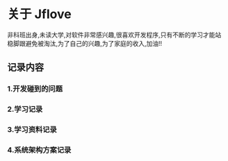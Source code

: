 # 关于 Jflove
非科班出身,未读大学,对软件非常感兴趣,很喜欢开发程序,只有不断的学习才能站稳脚跟避免被淘汰,为了自己的兴趣,为了家庭的收入,加油!!
## 记录内容
### 1.开发碰到的问题
### 2.学习记录
### 3.学习资料记录
### 4.系统架构方案记录


